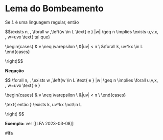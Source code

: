 
# Lema do Bombeamento

Se $L$ é uma linguagem regular, então 

$$\exists n, \, \forall w \,\left(w \in L \text{ e } |w| \geq n \implies \exists u,v,x, \, w=uvx \text{ tal que} 

\begin{cases} 
& v \neq \varepsilon \\
&|uv| < n \\
&\forall k, uv^kx \in L
\end{cases}

\right)$$

**Negação**

$$
\forall n, \, \exists w \,\left(w \in L \text{ e } |w| \geq n \implies \forall u,v,x, \, w=uvx \text{ e } 

\begin{cases} 
& v \neq \varepsilon \\
&|uv| < n \\
\end{cases}

\text{ então } \exists k, uv^kx \not\in L

\right)
$$

**Exemplo:** ver [[LFA 2023-03-08]]

#lfa

